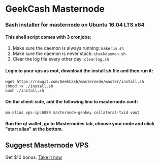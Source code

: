 # GeekCash Masternode
### Bash installer for masternode on Ubuntu 16.04 LTS x64

#### This shell script comes with 3 cronjobs: 
1. Make sure the daemon is always running: `makerun.sh`
2. Make sure the daemon is never stuck: `checkdaemon.sh`
3. Clear the log file every other day: `clearlog.sh`

#### Login to your vps as root, download the install.sh file and then run it:
```
wget https://rawgit.com/GeekCash/masternode/master/install.sh
chmod +x ./install.sh
bash ./install.sh
```

#### On the client-side, add the following line to masternode.conf:
```
mn-alias vps-ip:6889 masternode-genkey collateral-txid vout
```

#### Run the qt wallet, go to Masternodes tab, choose your node and click "start alias" at the bottom.

## Suggest Masternode VPS
Get $10 bonus: [Take it now](https://m.do.co/c/427fd48a9ec5)
